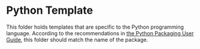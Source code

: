 Python Template
===============
This folder holds templates that are specific to the Python programming language. According to the
recommendations in [the Python Packaging User Guide](https://packaging.python.org/distributing/#your-package),
this folder should match the name of the package.
